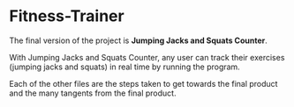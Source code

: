 # Fitness-Trainer

The final version of the project is **Jumping Jacks and Squats Counter**.

With Jumping Jacks and Squats Counter, any user can track their exercises (jumping jacks and squats) in real time by running the program.

Each of the other files are the steps taken to get towards the final product and the many tangents from the final product.
